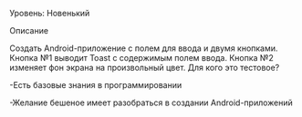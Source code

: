 Уровень: Новенький

Описание

Создать Android-приложение с полем для ввода и двумя кнопками. Кнопка №1 выводит Toast с содержимым полем ввода. Кнопка №2 изменяет фон экрана на произвольный цвет.
Для кого это тестовое?
   
   -Есть базовые знания в программировании
   
   -Желание бешеное имеет разобраться в создании Android-приложений


